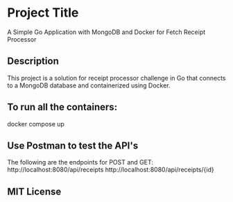 # Project Title

A Simple Go Application with MongoDB and Docker for Fetch Receipt Processor

## Description

This project is a solution for receipt processor challenge in Go  that connects to a MongoDB database and  containerized using Docker.


## To run all the containers:
docker compose up

## Use Postman to test the API's
The following are the endpoints for POST and GET:
http://localhost:8080/api/receipts
http://localhost:8080/api/receipts/{id}

## MIT License
